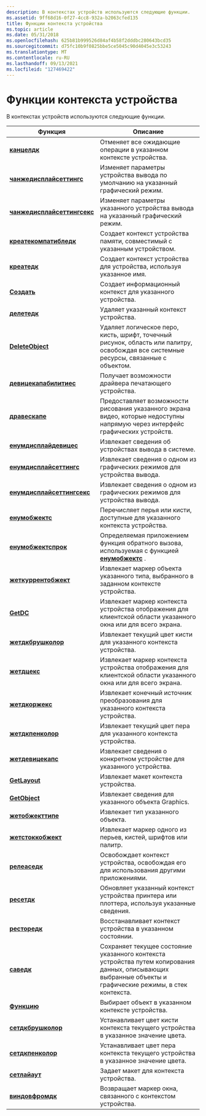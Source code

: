 ```yaml
---
description: В контекстах устройств используются следующие функции.
ms.assetid: 9ff68d16-0f27-4cc8-932a-b2063cfed135
title: Функции контекста устройства
ms.topic: article
ms.date: 05/31/2018
ms.openlocfilehash: 625b81b999526d84af4b58f2dddbc280643bcd35
ms.sourcegitcommit: d75fc10b9f0825bbe5ce5045c90d4045e3c53243
ms.translationtype: MT
ms.contentlocale: ru-RU
ms.lasthandoff: 09/13/2021
ms.locfileid: "127469422"
---
```

# <a name="device-context-functions"></a>Функции контекста устройства

В контекстах устройств используются следующие функции.



| Функция                                                   | Описание                                                                                                                               |
|------------------------------------------------------------|-------------------------------------------------------------------------------------------------------------------------------------------|
| [**канцелдк**](/windows/desktop/api/Wingdi/nf-wingdi-canceldc)                               | Отменяет все ожидающие операции в указанном контексте устройства.                                                                            |
| [**чанжедисплайсеттингс**](/windows/desktop/api/Winuser/nf-winuser-changedisplaysettingsa)     | Изменяет параметры устройства вывода по умолчанию на указанный графический режим.                                                        |
| [**чанжедисплайсеттингсекс**](/windows/desktop/api/Winuser/nf-winuser-changedisplaysettingsexa) | Изменяет параметры указанного устройства вывода на указанный графический режим.                                                      |
| [**креатекомпатибледк**](/windows/desktop/api/Wingdi/nf-wingdi-createcompatibledc)           | Создает контекст устройства памяти, совместимый с указанным устройством.                                                                     |
| [**креатедк**](/windows/desktop/api/Wingdi/nf-wingdi-createdca)                               | Создает контекст устройства для устройства, используя указанное имя.                                                                           |
| [**Создать**](/windows/desktop/api/Wingdi/nf-wingdi-createica)                               | Создает информационный контекст для указанного устройства.                                                                                  |
| [**делетедк**](/windows/desktop/api/Wingdi/nf-wingdi-deletedc)                               | Удаляет указанный контекст устройства.                                                                                                     |
| [**DeleteObject**](/windows/desktop/api/Wingdi/nf-wingdi-deleteobject)                       | Удаляет логическое перо, кисть, шрифт, точечный рисунок, область или палитру, освобождая все системные ресурсы, связанные с объектом.                  |
| [**девицекапабилитиес**](/windows/win32/api/wingdi/nf-wingdi-devicecapabilitiesa)           | Получает возможности драйвера печатающего устройства.                                                                                    |
| [**дравескапе**](/windows/desktop/api/Wingdi/nf-wingdi-drawescape)                           | Предоставляет возможности рисования указанного экрана видео, которые недоступны напрямую через интерфейс графических устройств.       |
| [**енумдисплайдевицес**](/windows/desktop/api/Winuser/nf-winuser-enumdisplaydevicesa)           | Извлекает сведения об устройствах вывода в системе.                                                                              |
| [**енумдисплайсеттингс**](/windows/desktop/api/Winuser/nf-winuser-enumdisplaysettingsa)         | Извлекает сведения о одном из графических режимов для устройства вывода.                                                               |
| [**енумдисплайсеттингсекс**](/windows/desktop/api/Winuser/nf-winuser-enumdisplaysettingsexa)     | Извлекает сведения о одном из графических режимов для устройства вывода.                                                               |
| [**енумобжектс**](/windows/desktop/api/Wingdi/nf-wingdi-enumobjects)                         | Перечисляет перья или кисти, доступные для указанного контекста устройства.                                                                |
| [**енумобжектспрок**](/windows/win32/api/wingdi/nc-wingdi-gobjenumproc)                 | Определяемая приложением функция обратного вызова, используемая с функцией [**енумобжектс**](/windows/desktop/api/Wingdi/nf-wingdi-enumobjects) .                                       |
| [**жеткуррентобжект**](/windows/desktop/api/Wingdi/nf-wingdi-getcurrentobject)               | Извлекает маркер объекта указанного типа, выбранного в заданном контексте устройства.                           |
| [**GetDC**](/windows/desktop/api/Winuser/nf-winuser-getdc)                                     | Извлекает маркер контекста устройства отображения для клиентской области указанного окна или для всего экрана.                        |
| [**жетдкбрушколор**](/windows/desktop/api/WinGdi/nf-wingdi-getdcbrushcolor)                 | Извлекает текущий цвет кисти для указанного контекста устройства.                                                                       |
| [**жетдцекс**](/windows/desktop/api/Winuser/nf-winuser-getdcex)                                 | Извлекает маркер контекста устройства отображения для клиентской области указанного окна или для всего экрана.                        |
| [**жетдкоржекс**](/windows/desktop/api/Wingdi/nf-wingdi-getdcorgex)                           | Извлекает конечный источник преобразования для указанного контекста устройства.                                                                    |
| [**жетдкпенколор**](/windows/desktop/api/WinGdi/nf-wingdi-getdcpencolor)                     | Извлекает текущий цвет пера для указанного контекста устройства.                                                                         |
| [**жетдевицекапс**](/windows/desktop/api/Wingdi/nf-wingdi-getdevicecaps)                     | Извлекает сведения о конкретном устройстве для указанного устройства.                                                                           |
| [**GetLayout**](/windows/desktop/api/Wingdi/nf-wingdi-getlayout)                             | Извлекает макет контекста устройства.                                                                                                 |
| [**GetObject**](/windows/desktop/api/Wingdi/nf-wingdi-getobject)                             | Извлекает сведения для указанного объекта Graphics.                                                                                  |
| [**жетобжекттипе**](/windows/desktop/api/Wingdi/nf-wingdi-getobjecttype)                     | Извлекает тип указанного объекта.                                                                                               |
| [**жетстоккобжект**](/windows/desktop/api/Wingdi/nf-wingdi-getstockobject)                   | Извлекает маркер одного из перьев, кистей, шрифтов или палитр.                                                                 |
| [**релеаседк**](/windows/desktop/api/Winuser/nf-winuser-releasedc)                             | Освобождает контекст устройства, освобождая его для использования другими приложениями.                                                                      |
| [**ресетдк**](/windows/desktop/api/Wingdi/nf-wingdi-resetdca)                                 | Обновляет указанный контекст устройства принтера или плоттера, используя указанные сведения.                                                  |
| [**ресторедк**](/windows/desktop/api/Wingdi/nf-wingdi-restoredc)                             | Восстанавливает контекст устройства в указанном состоянии.                                                                                         |
| [**саведк**](/windows/desktop/api/Wingdi/nf-wingdi-savedc)                                   | Сохраняет текущее состояние указанного контекста устройства путем копирования данных, описывающих выбранные объекты и графические режимы, в стек контекста. |
| [**Функцию**](/windows/desktop/api/Wingdi/nf-wingdi-selectobject)                       | Выбирает объект в указанном контексте устройства.                                                                                      |
| [**сетдкбрушколор**](/windows/desktop/api/Wingdi/nf-wingdi-setdcbrushcolor)                 | Устанавливает цвет кисти контекста текущего устройства в указанное значение цвета.                                                                 |
| [**сетдкпенколор**](/windows/desktop/api/Wingdi/nf-wingdi-setdcpencolor)                     | Устанавливает цвет пера контекста текущего устройства в указанное значение цвета.                                                                   |
| [**сетлайаут**](/windows/desktop/api/Wingdi/nf-wingdi-setlayout)                             | Задает макет для контекста устройства.                                                                                                     |
| [**виндовфромдк**](/windows/desktop/api/Winuser/nf-winuser-windowfromdc)                       | Возвращает маркер окна, связанного с контекстом устройства.                                                                          |



 

 

 
